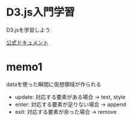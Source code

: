 # D3.js入門学習
D3.jsを学習しよう

[公式ドキュメント](https://d3js.org/)

# memo1
dataを使った瞬間に仮想領域が作られる

* update: 対応する要素がある場合 -> text, style
* enter: 対応する要素が足りない場合 -> append
* exit: 対応する要素が余った場合 -> remove
